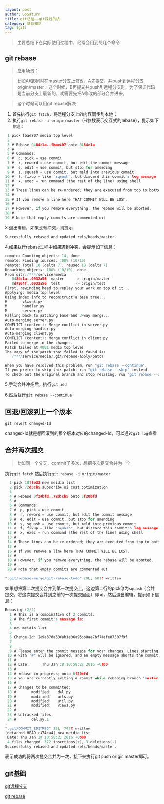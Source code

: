 ```yaml
---
layout: post
author: GoSaturn
title: git总结——git踩过的坑
category: 基础知识
tag: [git]
---
```


> 主要总结下在实际使用过程中，经常会用到的几个命令

## git rebase

>应用场景：

>比如A和B同时在master分支上修改，A先提交，并push到远程分支origin/master，这个时候，B再提交并push到远程分支时，为了保证代码是当前分支上最新的，就需要先把A修改的部分合并进来。

>这个时候可以用git rebase解决

1. 首先执行`git fetch`，将远程分支上的内容同步到本地；
2. 执行`git rebase -i origin/master`（-i参数表示交互式的rebase），提示如下信息：

 ```c
  1 pick fbae807 media top level
  2 
  3 # Rebase 0484c1a..fbae807 onto 0484c1a
  4 #
  5 # Commands:
  6 #  p, pick = use commit
  7 #  r, reword = use commit, but edit the commit message
  8 #  e, edit = use commit, but stop for amending
  9 #  s, squash = use commit, but meld into previous commit
 10 #  f, fixup = like "squash", but discard this commit's log message
 11 #  x, exec = run command (the rest of the line) using shell
 12 #
 13 # These lines can be re-ordered; they are executed from top to bottom.
 14 #
 15 # If you remove a line here THAT COMMIT WILL BE LOST.
 16 #
 17 # However, if you remove everything, the rebase will be aborted.
 18 #
 19 # Note that empty commits are commented out
 ```

 3.退出编辑，如果没有冲突，则提示
 
```c
Successfully rebased and updated refs/heads/master.
```

 4.如果执行rebase过程中如果遇到冲突，会提示如下信息：

```c
remote: Counting objects: 14, done
remote: Finding sources: 100% (10/10)
remote: Total 10 (delta 7), reused 10 (delta 7)
Unpacking objects: 100% (10/10), done.
From gitr:/***/service/media
   0484c1a..0932a56  master     -> origin/master
   8d7264f..0932a56  test       -> origin/test
First, rewinding head to replay your work on top of it...
Applying: media top level
Using index info to reconstruct a base tree...
M       client.py
M       handler.py
M       server.py
Falling back to patching base and 3-way merge...
Auto-merging server.py
CONFLICT (content): Merge conflict in server.py
Auto-merging handler.py
Auto-merging client.py
CONFLICT (content): Merge conflict in client.py
Failed to merge in the changes.
Patch failed at 0001 media top level
The copy of the patch that failed is found in:
   /***/service/media/.git/rebase-apply/patch

When you have resolved this problem, run "git rebase --continue".
If you prefer to skip this patch, run "git rebase --skip" instead.
To check out the original branch and stop rebasing, run "git rebase --abort".
```

 5.手动合并冲突后，执行`git add`

 6.然后执行`git rebase --continue`

## 回退/回滚到上一个版本

```c
git revert changed-Id
```

changed-Id就是想回滚到的那个版本对应的changed-Id，可以通过`git log`查看

## 合并两次提交

>比如同一个分支，commit了多次，想把多次提交合并为一个

执行`git fetch`
然后执行`git rebase -i origin/master`

```c
  1 pick 18ffe32 new meidia list
  2 pick 72d5cb5 subscribe ui cost optimization
  3 
  4 # Rebase 0f20bfd..72d5cb5 onto 0f20bfd
  5 #
  6 # Commands:
  7 #  p, pick = use commit
  8 #  r, reword = use commit, but edit the commit message
  9 #  e, edit = use commit, but stop for amending
 10 #  s, squash = use commit, but meld into previous commit
 11 #  f, fixup = like "squash", but discard this commit's log message
 12 #  x, exec = run command (the rest of the line) using shell
 13 #
 14 # These lines can be re-ordered; they are executed from top to bottom.
 15 #
 16 # If you remove a line here THAT COMMIT WILL BE LOST.
 17 #
 18 # However, if you remove everything, the rebase will be aborted.
 19 #
 20 # Note that empty commits are commented out
 
".git/rebase-merge/git-rebase-todo" 20L, 681C written
```

如果想把第二次提交合并到第一次提交上，这边第二行的pick改为`squash`（合并提交，将这次提交合并到之前的一次提交里面）即可，然后退出编辑，提示如下信息：

```c
Rebasing (2/2)
  1 # This is a combination of 2 commits.
  2 # The first commit's message is:
  3 
  4 new meidia list
  5 
  6 Change-Id: Ie9a37da53dab1e06a95bb8ae7bf70afe87507f9f
  7 
  8 
  9 # Please enter the commit message for your changes. Lines starting
 10 # with '#' will be ignored, and an empty message aborts the commit.
 11 #
 12 # Date:      Thu Jan 28 10:58:22 2016 +0800
 13 #
 14 # rebase in progress; onto 0f20bfd
 15 # You are currently editing a commit while rebasing branch 'master' on '0f20bfd'.
 16 #
 17 # Changes to be committed:
 18 #       modified:   dal.py
 19 #       modified:   urls.py
 20 #       modified:   util.py
 21 #       modified:   views.py
 22 #
 23 # Untracked files:
 24 #       dal.py.1
~                                                                                                                                        
".git/COMMIT_EDITMSG" 33L, 707C written
[detached HEAD c374ca4] new meidia list
 Date: Thu Jan 28 10:58:22 2016 +0800
 4 files changed, 372 insertions(+), 3 deletions(-)
Successfully rebased and updated refs/heads/master.
```
 
表示成功的将两次提交合并为一次，接下来执行git push origin master即可。

## git基础

[git远程分支](https://git-scm.com/book/zh/v1/Git-%E5%88%86%E6%94%AF-%E8%BF%9C%E7%A8%8B%E5%88%86%E6%94%AF)

[git rebase](https://git-scm.com/book/zh/v1/Git-%E5%88%86%E6%94%AF-%E5%88%86%E6%94%AF%E7%9A%84%E8%A1%8D%E5%90%88)
